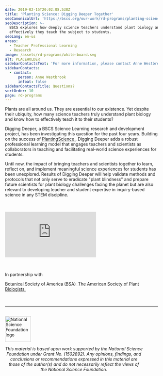 ```yaml
---
date: 2019-02-15T20:02:08.538Z
title: 'Planting Science: Digging Deeper Together'
seoCanonicalUrl: 'https://bscs.org/our-work/rd-programs/planting-science-digging-deeper-together'
seoDescription: >-
  BSCS explores how deeply science teachers understand plant biology and how
  effectively they teach the subject to students.
seoLang: en-us
areas:
  - Teacher Professional Learning
  - Research
image: /assets/rd-programs/white-board.svg
alt: PLACEHOLDER
sidebarContactsText: 'For more information, please contact Anne Westbrook.'
sidebarContacts:
  - contact:
      person: Anne Westbrook
      infoat: false
sidebarContactsTitle: Questions?
sortOrder: 10
page: rd-programs
---
```

Plants are all around us. They are essential to our existence. Yet despite their ubiquity, how many science teachers truly understand plant biology and know how to effectively teach it to their students?

Digging Deeper, a BSCS Science Learning research and development project, has been investigating this question for the past four years. Building on the success of <a href="https://plantingscience.org/" target="_blank" rel="noopener noreferrer">PlantingScience&nbsp;<sup><i style="font-size: .65rem;" class="fas fa-external-link-alt"></i></sup></a>, Digging Deeper adds a robust professional learning  model that engages teachers and scientists as collaborators in teaching and facilitating real-world science experiences for students.

Until now, the impact of bringing teachers and scientists together to learn, reflect on, and implement meaningful science experiences for students has been unexplored. Results of Digging Deeper will help validate methods and protocols that not only serve to eradicate "plant blindness" and prepare future scientists for plant biology challenges facing the planet but are also relevant to developing teacher and student expertise in inquiry-based science in any STEM discipline.

<div class="row justify-content-center" style="margin-bottom: 3rem; margin-top: 3rem;">
  <div class="col-10 col-xl-8">
    <div class='embed-container'>
      <iframe class="video-responsive" src="https://player.vimeo.com/video/266576339" frameborder="0" webkitallowfullscreen mozallowfullscreen allowfullscreen></iframe>
    </div>
  </div>
</div>

<div style={{ fontSize: '1.8rem', marginBottom: '3rem' }}><p>In partnership with</p></div>

<div className="d-flex justify-content-md-center">
  <a className="p-2 mr-4" href="https://www.botany.org" target="_blank" rel="noopener noreferrer">
    Botanical Society of America (BSA)&nbsp;<sup><i style="font-size: .65rem;" class="fas fa-external-link-alt"></i></sup>
  </a>

  <a className="p-2 ml-4" href="https://aspb.org" target="_blank" rel="noopener noreferrer">
    The American Society of Plant Biologists&nbsp;<sup><i style="font-size: .65rem;" class="fas fa-external-link-alt"></i></sup>
  </a>
</div>

<hr style="margin-top: 3rem; margin-bottom: 2rem;" />
<div class="d-flex justify-content-center">
  <div style="width: 90%;">
    <a href="https://www.nsf.gov" target="_blank" rel="noopener noreferrer">
      <img src="/assets/nsf_logo.svg" alt="National Science Foundation logo" style="height: 85px;" class="mx-auto d-block mb-4" />
    </a>
    <p style="font-style: italic; text-align: center;">
      This material is based upon work supported by the National Science Foundation under Grant No. (1502892). Any opinions, findings, and conclusions or recommendations expressed in this material are those of the author(s) and do not necessarily reflect the views of the National Science Foundation.
    </p>
  </div>
</div>

